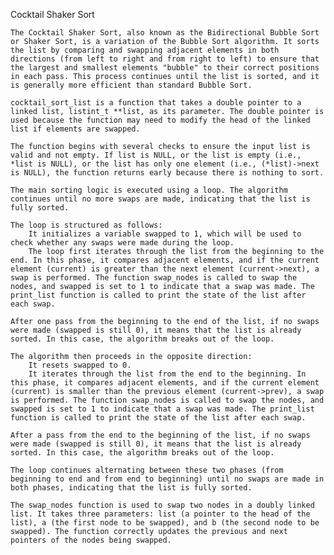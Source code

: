 Cocktail Shaker Sort

    The Cocktail Shaker Sort, also known as the Bidirectional Bubble Sort or Shaker Sort, is a variation of the Bubble Sort algorithm. It sorts the list by comparing and swapping adjacent elements in both directions (from left to right and from right to left) to ensure that the largest and smallest elements "bubble" to their correct positions in each pass. This process continues until the list is sorted, and it is generally more efficient than standard Bubble Sort.

    cocktail_sort_list is a function that takes a double pointer to a linked list, listint_t **list, as its parameter. The double pointer is used because the function may need to modify the head of the linked list if elements are swapped.

    The function begins with several checks to ensure the input list is valid and not empty. If list is NULL, or the list is empty (i.e., *list is NULL), or the list has only one element (i.e., (*list)->next is NULL), the function returns early because there is nothing to sort.

    The main sorting logic is executed using a loop. The algorithm continues until no more swaps are made, indicating that the list is fully sorted.

    The loop is structured as follows:
        It initializes a variable swapped to 1, which will be used to check whether any swaps were made during the loop.
        The loop first iterates through the list from the beginning to the end. In this phase, it compares adjacent elements, and if the current element (current) is greater than the next element (current->next), a swap is performed. The function swap_nodes is called to swap the nodes, and swapped is set to 1 to indicate that a swap was made. The print_list function is called to print the state of the list after each swap.

    After one pass from the beginning to the end of the list, if no swaps were made (swapped is still 0), it means that the list is already sorted. In this case, the algorithm breaks out of the loop.

    The algorithm then proceeds in the opposite direction:
        It resets swapped to 0.
        It iterates through the list from the end to the beginning. In this phase, it compares adjacent elements, and if the current element (current) is smaller than the previous element (current->prev), a swap is performed. The function swap_nodes is called to swap the nodes, and swapped is set to 1 to indicate that a swap was made. The print_list function is called to print the state of the list after each swap.

    After a pass from the end to the beginning of the list, if no swaps were made (swapped is still 0), it means that the list is already sorted. In this case, the algorithm breaks out of the loop.

    The loop continues alternating between these two phases (from beginning to end and from end to beginning) until no swaps are made in both phases, indicating that the list is fully sorted.

    The swap_nodes function is used to swap two nodes in a doubly linked list. It takes three parameters: list (a pointer to the head of the list), a (the first node to be swapped), and b (the second node to be swapped). The function correctly updates the previous and next pointers of the nodes being swapped.

